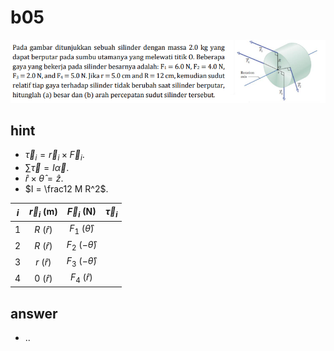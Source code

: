 # b05
![](../img/b05.png)


## hint
+ $\vec{\tau}_i = \vec{r}_i \times \vec{F}_i$.
+ $\sum \vec{\tau} = I \vec{\alpha}$.
+ $\hat{r} \times \hat{\theta} = \hat{z}$.
+ $I = \frac12 M R^2$.

$i$ | $\vec{r}_i$ (m) | $\vec{F}_i$ (N) | $\vec{\tau}_i$
:-: | :-: | :-: | :-:
1 | $R \ (\hat{r})$ | $F_1 \ (\hat{\theta})$ |
2 | $R \ (\hat{r})$ | $F_2 \ (-\hat{\theta})$ |
3 | $r \ (\hat{r})$ | $F_3 \ (-\hat{\theta})$ |
4 | $0 \ (\hat{r})$ | $F_4 \ (\hat{r})$ |


## answer
+ ..